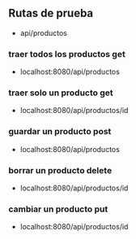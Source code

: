 ## Rutas de prueba

- api/productos

### traer todos los productos get

- localhost:8080/api/productos

### traer solo un producto get

- localhost:8080/api/productos/id

### guardar un producto post

- localhost:8080/api/productos

### borrar un producto delete

- localhost:8080/api/productos/id

### cambiar un producto put

- localhost:8080/api/productos/id
